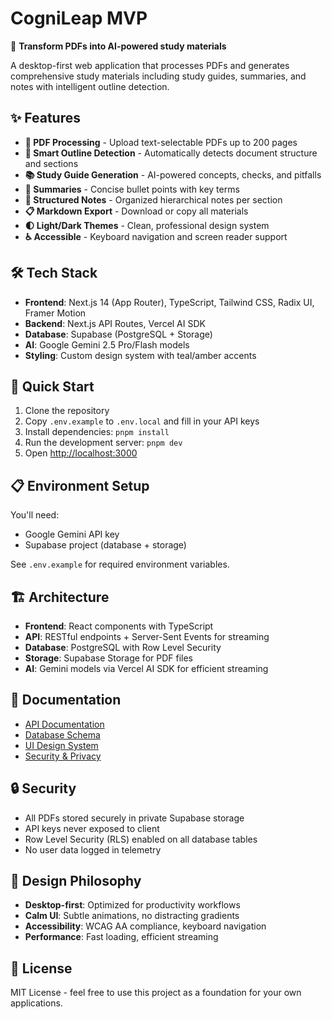 # CogniLeap MVP

🧠 **Transform PDFs into AI-powered study materials**

A desktop-first web application that processes PDFs and generates comprehensive study materials including study guides, summaries, and notes with intelligent outline detection.

## ✨ Features

- **📄 PDF Processing** - Upload text-selectable PDFs up to 200 pages
- **🤖 Smart Outline Detection** - Automatically detects document structure and sections
- **📚 Study Guide Generation** - AI-powered concepts, checks, and pitfalls
- **📝 Summaries** - Concise bullet points with key terms
- **📖 Structured Notes** - Organized hierarchical notes per section
- **📋 Markdown Export** - Download or copy all materials
- **🌓 Light/Dark Themes** - Clean, professional design system
- **♿ Accessible** - Keyboard navigation and screen reader support

## 🛠️ Tech Stack

- **Frontend**: Next.js 14 (App Router), TypeScript, Tailwind CSS, Radix UI, Framer Motion
- **Backend**: Next.js API Routes, Vercel AI SDK
- **Database**: Supabase (PostgreSQL + Storage)
- **AI**: Google Gemini 2.5 Pro/Flash models
- **Styling**: Custom design system with teal/amber accents

## 🚀 Quick Start

1. Clone the repository
2. Copy `.env.example` to `.env.local` and fill in your API keys
3. Install dependencies: `pnpm install`
4. Run the development server: `pnpm dev`
5. Open [http://localhost:3000](http://localhost:3000)

## 📋 Environment Setup

You'll need:
- Google Gemini API key
- Supabase project (database + storage)

See `.env.example` for required environment variables.

## 🏗️ Architecture

- **Frontend**: React components with TypeScript
- **API**: RESTful endpoints + Server-Sent Events for streaming
- **Database**: PostgreSQL with Row Level Security
- **Storage**: Supabase Storage for PDF files
- **AI**: Gemini models via Vercel AI SDK for efficient streaming

## 📖 Documentation

- [API Documentation](docs/API_CONTRACTS.md)
- [Database Schema](docs/DATABASE_SCHEMA.md)
- [UI Design System](docs/UI_DESIGN_SYSTEM.md)
- [Security & Privacy](docs/SECURITY_PRIVACY.md)

## 🔒 Security

- All PDFs stored securely in private Supabase storage
- API keys never exposed to client
- Row Level Security (RLS) enabled on all database tables
- No user data logged in telemetry

## 🎨 Design Philosophy

- **Desktop-first**: Optimized for productivity workflows
- **Calm UI**: Subtle animations, no distracting gradients
- **Accessibility**: WCAG AA compliance, keyboard navigation
- **Performance**: Fast loading, efficient streaming

## 📄 License

MIT License - feel free to use this project as a foundation for your own applications.



